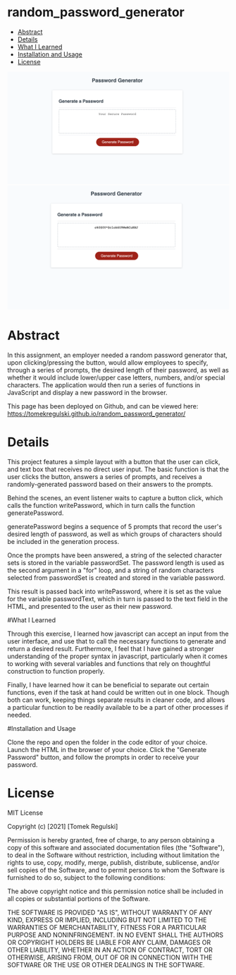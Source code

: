 # random_password_generator

* [Abstract](#abstract)
* [Details ](#details)
* [What I Learned](#what-i-learned)
* [Installation and Usage](#installation-and-usa)
* [License](#license)

![homepage main](Assets/demo1.png)
![homepage main](Assets/demo2.png)

# Abstract

In this assignment, an employer needed a random password generator that, upon clicking/pressing the button, would allow employees to specify, through a series of prompts, the desired length of their password, as well as whether it would include lower/upper case letters, numbers, and/or special characters. The application would then run a series of functions in JavaScript and display a new password in the browser. 

This page has been deployed on Github, and can be viewed here: https://tomekregulski.github.io/random_password_generator/

# Details

This project features a simple layout with a button that the user can click, and text box that receives no direct user input. The basic function is that the user clicks the button, answers a series of prompts, and receives a randomly-generated password based on their answers to the prompts.

Behind the scenes, an event listener waits to capture a button click, which calls the function writePassword, which in turn calls the function generatePassword.

generatePassword begins a sequence of 5 prompts that record the user's desired length of password, as well as which groups of characters should be included in the generation process. 

Once the prompts have been answered, a string of the selected character sets is stored in the variable passwordSet. The password length is used as the second argument in a "for" loop, and a string of random characters selected from passwordSet is created and stored in the variable password. 

This result is passed back into writePassword, where it is set as the value for the variable passwordText, which in turn is passed to the text field in the HTML, and presented to the user as their new password. 

#What I Learned

Through this exercise, I learned how javascript can accept an input from the user interface, and use that to call the necessary functions to generate and return a desired result. Furthermore, I feel that I have gained a stronger understanding of the proper syntax in javascript, particularly when it comes to working with several variables and functions that rely on thoughtful construction to function properly. 

Finally, I have learned how it can be beneficial to separate out certain functions, even if the task at hand could be written out in one block. Though both can work, keeping things separate results in cleaner code, and allows a particular function to be readily available to be a part of other processes if needed. 

#Installation and Usage

Clone the repo and open the folder in the code editor of your choice. Launch the HTML in the browser of your choice. Click the "Generate Password" button, and follow the prompts in order to receive your password.

# License

MIT License

Copyright (c) [2021] [Tomek Regulski]

Permission is hereby granted, free of charge, to any person obtaining a copy
of this software and associated documentation files (the "Software"), to deal
in the Software without restriction, including without limitation the rights
to use, copy, modify, merge, publish, distribute, sublicense, and/or sell
copies of the Software, and to permit persons to whom the Software is
furnished to do so, subject to the following conditions:

The above copyright notice and this permission notice shall be included in all
copies or substantial portions of the Software.

THE SOFTWARE IS PROVIDED "AS IS", WITHOUT WARRANTY OF ANY KIND, EXPRESS OR
IMPLIED, INCLUDING BUT NOT LIMITED TO THE WARRANTIES OF MERCHANTABILITY,
FITNESS FOR A PARTICULAR PURPOSE AND NONINFRINGEMENT. IN NO EVENT SHALL THE
AUTHORS OR COPYRIGHT HOLDERS BE LIABLE FOR ANY CLAIM, DAMAGES OR OTHER
LIABILITY, WHETHER IN AN ACTION OF CONTRACT, TORT OR OTHERWISE, ARISING FROM,
OUT OF OR IN CONNECTION WITH THE SOFTWARE OR THE USE OR OTHER DEALINGS IN THE
SOFTWARE.
